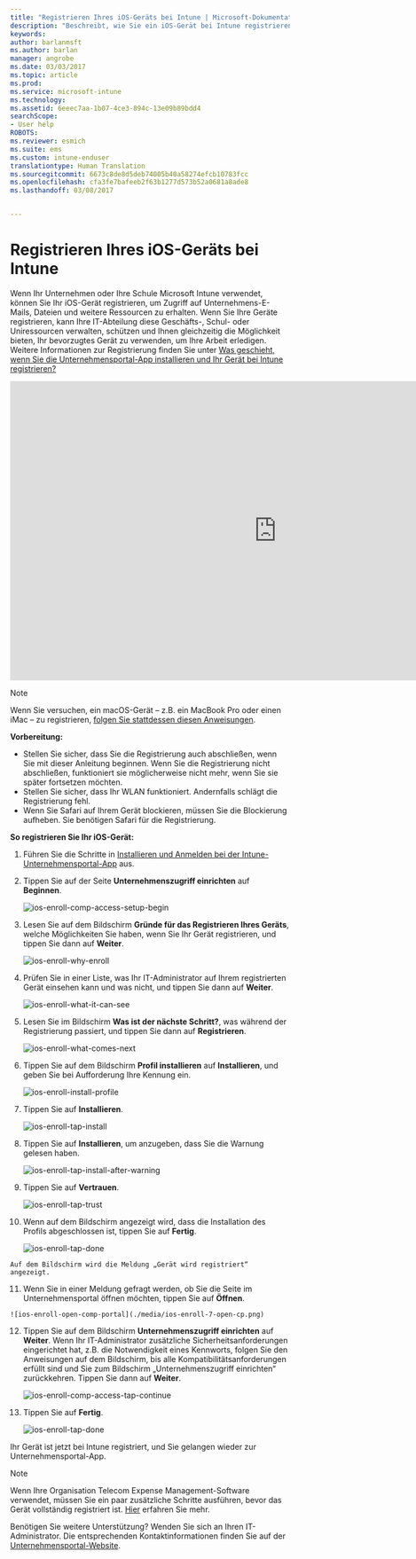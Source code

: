 ```yaml
---
title: "Registrieren Ihres iOS-Geräts bei Intune | Microsoft-Dokumentation"
description: "Beschreibt, wie Sie ein iOS-Gerät bei Intune registrieren."
keywords: 
author: barlanmsft
ms.author: barlan
manager: angrobe
ms.date: 03/03/2017
ms.topic: article
ms.prod: 
ms.service: microsoft-intune
ms.technology: 
ms.assetid: 6eeec7aa-1b07-4ce3-894c-13e09b89bdd4
searchScope:
- User help
ROBOTS: 
ms.reviewer: esmich
ms.suite: ems
ms.custom: intune-enduser
translationtype: Human Translation
ms.sourcegitcommit: 6673c8de8d5deb74005b40a58274efcb10783fcc
ms.openlocfilehash: cfa3fe7bafeeb2f63b1277d573b52a0681a8ade8
ms.lasthandoff: 03/08/2017


---
```



# <a name="enroll-your-ios-device-in-intune"></a>Registrieren Ihres iOS-Geräts bei Intune

Wenn Ihr Unternehmen oder Ihre Schule Microsoft Intune verwendet, können Sie Ihr iOS-Gerät registrieren, um Zugriff auf Unternehmens-E-Mails, Dateien und weitere Ressourcen zu erhalten. Wenn Sie Ihre Geräte registrieren, kann Ihre IT-Abteilung diese Geschäfts-, Schul- oder Uniressourcen verwalten, schützen und Ihnen gleichzeitig die Möglichkeit bieten, Ihr bevorzugtes Gerät zu verwenden, um Ihre Arbeit erledigen. Weitere Informationen zur Registrierung finden Sie unter [Was geschieht, wenn Sie die Unternehmensportal-App installieren und Ihr Gerät bei Intune registrieren?](what-happens-if-you-install-the-company-portal-app-and-enroll-your-device-in-intune-ios.md)

<iframe src="https://channel9.msdn.com/Series/IntuneEnrollment/iOS-Enrollment/player" width="960" height="540" allowFullScreen frameBorder="0"></iframe>

> [!NOTE]
> Wenn Sie versuchen, ein macOS-Gerät – z.B. ein MacBook Pro oder einen iMac – zu registrieren, [folgen Sie stattdessen diesen Anweisungen](enroll-your-device-in-intune-macos.md).

**Vorbereitung:**

- Stellen Sie sicher, dass Sie die Registrierung auch abschließen, wenn Sie mit dieser Anleitung beginnen. Wenn Sie die Registrierung nicht abschließen, funktioniert sie möglicherweise nicht mehr, wenn Sie sie später fortsetzen möchten.
- Stellen Sie sicher, dass Ihr WLAN funktioniert. Andernfalls schlägt die Registrierung fehl.
- Wenn Sie Safari auf Ihrem Gerät blockieren, müssen Sie die Blockierung aufheben. Sie benötigen Safari für die Registrierung.


**So registrieren Sie Ihr iOS-Gerät:**

1.  Führen Sie die Schritte in [Installieren und Anmelden bei der Intune-Unternehmensportal-App](install-and-sign-in-to-the-intune-company-portal-app-ios.md) aus.

2. Tippen Sie auf der Seite **Unternehmenszugriff einrichten** auf **Beginnen**.

    ![ios-enroll-comp-access-setup-begin](./media/ios-enroll-1a-comp-access-setup.png)

3. Lesen Sie auf dem Bildschirm **Gründe für das Registrieren Ihres Geräts**, welche Möglichkeiten Sie haben, wenn Sie Ihr Gerät registrieren, und tippen Sie dann auf **Weiter**.

    ![ios-enroll-why-enroll](./media/ios-enroll-1b-why-enroll.png)

4. Prüfen Sie in einer Liste, was Ihr IT-Administrator auf Ihrem registrierten Gerät einsehen kann und was nicht, und tippen Sie dann auf **Weiter**.

    ![ios-enroll-what-it-can-see](./media/ios-enroll-1c-we-care-privacy.png)

5.  Lesen Sie im Bildschirm **Was ist der nächste Schritt?**, was während der Registrierung passiert, und tippen Sie dann auf **Registrieren**.

     ![ios-enroll-what-comes-next](./media/ios-enroll-1d-what-comes-next.png)

6.  Tippen Sie auf dem Bildschirm **Profil installieren** auf **Installieren**, und geben Sie bei Aufforderung Ihre Kennung ein.

    ![ios-enroll-install-profile](./media/ios-enroll-2-mgt-profile-install.png)

7.  Tippen Sie auf **Installieren**.

    ![ios-enroll-tap-install](./media/ios-enroll-3-mgt-profile-install-2.png)    

8.  Tippen Sie auf **Installieren**, um anzugeben, dass Sie die Warnung gelesen haben.

       ![ios-enroll-tap-install-after-warning](./media/ios-enroll-4-warning.png)

9.  Tippen Sie auf **Vertrauen**.

       ![ios-enroll-tap-trust](./media/ios-enroll-5-trust.png)

10.  Wenn auf dem Bildschirm angezeigt wird, dass die Installation des Profils abgeschlossen ist, tippen Sie auf **Fertig**.

     ![ios-enroll-tap-done](./media/ios-enroll-6-done.png)

    Auf dem Bildschirm wird die Meldung „Gerät wird registriert“ angezeigt.

11.  Wenn Sie in einer Meldung gefragt werden, ob Sie die Seite im Unternehmensportal öffnen möchten, tippen Sie auf **Öffnen**.

    ![ios-enroll-open-comp-portal](./media/ios-enroll-7-open-cp.png)

12. Tippen Sie auf dem Bildschirm **Unternehmenszugriff einrichten** auf **Weiter**. Wenn Ihr IT-Administrator zusätzliche Sicherheitsanforderungen eingerichtet hat, z.B. die Notwendigkeit eines Kennworts, folgen Sie den Anweisungen auf dem Bildschirm, bis alle Kompatibilitätsanforderungen erfüllt sind und Sie zum Bildschirm „Unternehmenszugriff einrichten“ zurückkehren. Tippen Sie dann auf **Weiter**.

    ![ios-enroll-comp-access-tap-continue](./media/ios-enroll-8-comp-access-setup-compliance.png)

13. Tippen Sie auf **Fertig**.

    ![ios-enroll-tap-done](./media/ios-enroll-9-comp-access-setup-complete.png)

Ihr Gerät ist jetzt bei Intune registriert, und Sie gelangen wieder zur Unternehmensportal-App.

> [!Note]
> Wenn Ihre Organisation Telecom Expense Management-Software verwendet, müssen Sie ein paar zusätzliche Schritte ausführen, bevor das Gerät vollständig registriert ist. [Hier](enroll-your-device-with-telecom-expense-management-ios.md) erfahren Sie mehr.

Benötigen Sie weitere Unterstützung? Wenden Sie sich an Ihren IT-Administrator. Die entsprechenden Kontaktinformationen finden Sie auf der [Unternehmensportal-Website](http://portal.manage.microsoft.com).

